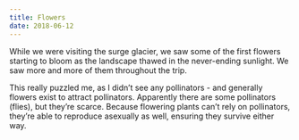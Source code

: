 ```yaml
---
title: Flowers
date: 2018-06-12
---
```

While we were visiting the surge glacier, we saw some of the first flowers starting to bloom as the landscape thawed in the never-ending sunlight. We saw more and more of them throughout the trip.

This really puzzled me, as I didn’t see any pollinators - and generally flowers exist to attract pollinators. Apparently there are some pollinators (flies), but they’re scarce. Because flowering plants can’t rely on pollinators, they’re able to reproduce asexually as well, ensuring they survive either way.
